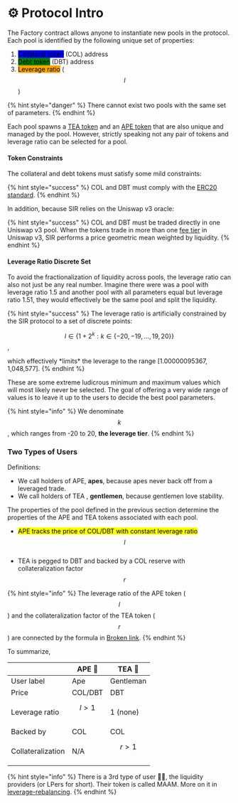 # ⚙ Protocol Intro

The Factory contract allows anyone to instantiate new pools in the protocol. Each pool is identified by the following unique set of properties:

1. <mark style="background-color:blue;">Collateral token</mark> (COL) address
2. <mark style="background-color:green;">Debt token</mark> (DBT) address
3. <mark style="background-color:orange;">Leverage ratio</mark> ($$l$$)

{% hint style="danger" %}
There cannot exist two pools with the same set of parameters.
{% endhint %}

Each pool spawns a [TEA token](../introduction/trustless-stablecoins/tea-token-basics.md) and an [APE token](../introduction/safer-leverage/ape-token-basics.md) that are also unique and managed by the pool. However, strictly speaking not any pair of tokens and leverage ratio can be selected for a pool.

#### Token Constraints

The collateral and debt tokens must satisfy some mild constraints:

{% hint style="success" %}
COL and DBT must comply with the [ERC20 standard](https://ethereum.org/en/developers/docs/standards/tokens/erc-20/).
{% endhint %}

In addition, because SIR relies on the Uniswap v3 oracle:

{% hint style="success" %}
COL and DBT must be traded directly in one Uniswap v3 pool. When the tokens trade in more than one [fee tier](https://docs.uniswap.org/protocol/concepts/V3-overview/fees#pool-fees-tiers) in Uniswap v3, SIR performs a price geometric mean weighted by liquidity.
{% endhint %}

#### Leverage Ratio Discrete Set

To avoid the fractionalization of liquidity across pools, the leverage ratio can also not just be any real number. Imagine there were was a pool with leverage ratio 1.5 and another pool with all parameters equal but leverage ratio 1.51, they would effectively be the same pool and split the liquidity.

{% hint style="success" %}
The leverage ratio is artificially constrained by the SIR protocol to a set of discrete points:

$$\begin{equation}  l\in\left\{1+2^k : k\in \{-20,-19,\ldots,19,20\}\right\} \end{equation}$$,

which effectively \*limits\* the leverage to the range \[1.00000095367, 1,048,577].&#x20;
{% endhint %}

These are some extreme ludicrous minimum and maximum values which will most likely never be selected. The goal of offering a very wide range of values is to leave it up to the users to decide the best pool parameters.

{% hint style="info" %}
We denominate $$k$$, which ranges from -20 to 20, **the leverage tier**.
{% endhint %}

### Two Types of Users

Definitions:

* We call holders of APE, **apes**, because apes never back off from a leveraged trade.
* We call holders of TEA , **gentlemen**, because gentlemen love stability.

The properties of the pool defined in the previous section determine the properties of the APE and TEA tokens associated with each pool.

* <mark style="background-color:yellow;">APE tracks the price of COL/DBT with constant leverage ratio</mark> $$l$$​
* TEA is pegged to DBT and backed by a COL reserve with collateralization factor $$r$$

{% hint style="info" %}
The leverage ratio of the APE token ($$l$$) and the collateralization factor of the TEA token ($$r$$) are connected by the formula in [Broken link](broken-reference "mention").
{% endhint %}

To summarize,

|                   | APE 🦍   | TEA 🍵    |
| ----------------- | -------- | --------- |
| User label        | Ape      | Gentleman |
| Price             | COL/DBT  | DBT       |
| Leverage ratio    | $$l>1$$​ | 1 (none)  |
| Backed by         | COL      | COL       |
| Collateralization | N/A      | $$r>1$$​  |

{% hint style="info" %}
There is a 3rd type of user 🤵‍♀️, the liquidity providers (or LPers for short). Their token is called MAAM. More on it in [leverage-rebalancing](leverage-rebalancing/ "mention").
{% endhint %}

###
